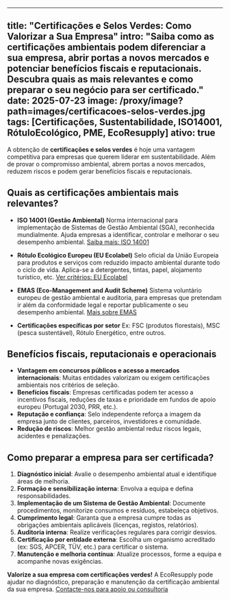 ---

title: "Certificações e Selos Verdes: Como Valorizar a Sua Empresa"
intro: "Saiba como as certificações ambientais podem diferenciar a sua empresa, abrir portas a novos mercados e potenciar benefícios fiscais e reputacionais. Descubra quais as mais relevantes e como preparar o seu negócio para ser certificado."
date: 2025-07-23
image: /proxy/image?path=images/certificacoes-selos-verdes.jpg
tags:  [Certificações, Sustentabilidade, ISO14001, RótuloEcológico, PME, EcoResupply]
ativo: true
-----------

A obtenção de **certificações e selos verdes** é hoje uma vantagem competitiva para empresas que querem liderar em sustentabilidade. Além de provar o compromisso ambiental, abrem portas a novos mercados, reduzem riscos e podem gerar benefícios fiscais e reputacionais.

## Quais as certificações ambientais mais relevantes?

* **ISO 14001 (Gestão Ambiental)**
  Norma internacional para implementação de Sistemas de Gestão Ambiental (SGA), reconhecida mundialmente. Ajuda empresas a identificar, controlar e melhorar o seu desempenho ambiental.
  [Saiba mais: ISO 14001](https://www.iso.org/pt/iso-14001-environmental-management.html)

* **Rótulo Ecológico Europeu (EU Ecolabel)**
  Selo oficial da União Europeia para produtos e serviços com reduzido impacto ambiental durante todo o ciclo de vida. Aplica-se a detergentes, tintas, papel, alojamento turístico, etc.
  [Ver critérios: EU Ecolabel](https://ec.europa.eu/environment/ecolabel/)

* **EMAS (Eco-Management and Audit Scheme)**
  Sistema voluntário europeu de gestão ambiental e auditoria, para empresas que pretendam ir além da conformidade legal e reportar publicamente o seu desempenho ambiental.
  [Mais sobre EMAS](https://ec.europa.eu/environment/emas/index_en.htm)

* **Certificações específicas por setor**
  Ex: FSC (produtos florestais), MSC (pesca sustentável), Rótulo Energético, entre outros.

## Benefícios fiscais, reputacionais e operacionais

* **Vantagem em concursos públicos e acesso a mercados internacionais**: Muitas entidades valorizam ou exigem certificações ambientais nos critérios de seleção.
* **Benefícios fiscais**: Empresas certificadas podem ter acesso a incentivos fiscais, reduções de taxas e prioridade em fundos de apoio europeu (Portugal 2030, PRR, etc.).
* **Reputação e confiança**: Selo independente reforça a imagem da empresa junto de clientes, parceiros, investidores e comunidade.
* **Redução de riscos**: Melhor gestão ambiental reduz riscos legais, acidentes e penalizações.

## Como preparar a empresa para ser certificada?

1. **Diagnóstico inicial**: Avalie o desempenho ambiental atual e identifique áreas de melhoria.
2. **Formação e sensibilização interna**: Envolva a equipa e defina responsabilidades.
3. **Implementação de um Sistema de Gestão Ambiental**: Documente procedimentos, monitorize consumos e resíduos, estabeleça objetivos.
4. **Cumprimento legal**: Garanta que a empresa cumpre todas as obrigações ambientais aplicáveis (licenças, registos, relatórios).
5. **Auditoria interna**: Realize verificações regulares para corrigir desvios.
6. **Certificação por entidade externa**: Escolha um organismo acreditado (ex: SGS, APCER, TÜV, etc.) para certificar o sistema.
7. **Manutenção e melhoria contínua**: Atualize processos, forme a equipa e acompanhe novas exigências.

**Valorize a sua empresa com certificações verdes!**
A EcoResupply pode ajudar no diagnóstico, preparação e manutenção da certificação ambiental da sua empresa.
[Contacte-nos para apoio ou consultoria](https://ph7x.pt/Home/Contact)
